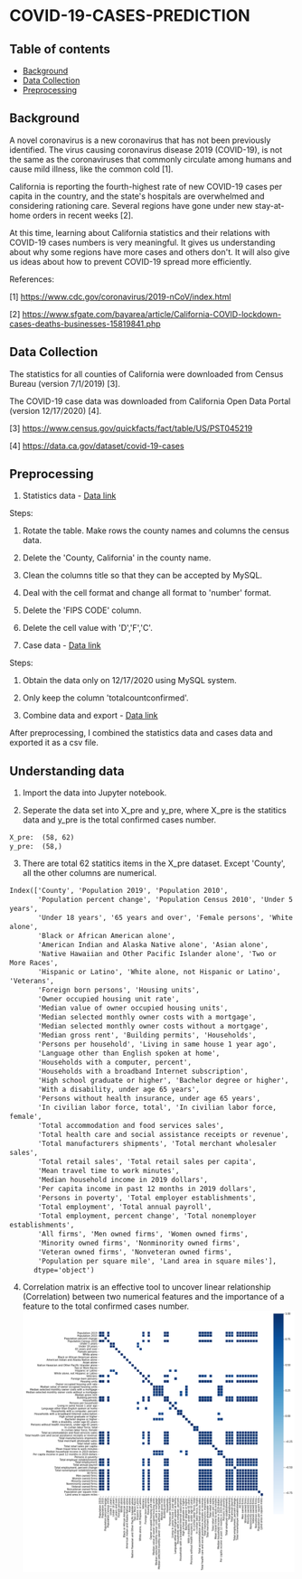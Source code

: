 # COVID-19-CASES-PREDICTION
## Table of contents 
* [Background](#background)
* [Data Collection](#data-collection)
* [Preprocessing](#preprocessing)

## Background
A novel coronavirus is a new coronavirus that has not been previously identified. The virus causing coronavirus disease 2019 (COVID-19), is not the same as the coronaviruses that commonly circulate among humans and cause mild illness, like the common cold [1]. 

California is reporting the fourth-highest rate of new COVID-19 cases per capita in the country, and the state's hospitals are overwhelmed and considering rationing care. Several regions have gone under new stay-at-home orders in recent weeks [2].

At this time, learning about California statistics and their relations with COVID-19 cases numbers is very meaningful. It gives us understanding about why some regions have more cases and others don't. It will also give us ideas about how to prevent COVID-19 spread more efficiently.  

References:

[1] https://www.cdc.gov/coronavirus/2019-nCoV/index.html

[2] https://www.sfgate.com/bayarea/article/California-COVID-lockdown-cases-deaths-businesses-15819841.php

## Data Collection

The statistics for all counties of California were downloaded from Census Bureau (version 7/1/2019) [3].

The COVID-19 case data was downloaded from California Open Data Portal (version 12/17/2020) [4].

[3] https://www.census.gov/quickfacts/fact/table/US/PST045219

[4] https://data.ca.gov/dataset/covid-19-cases

## Preprocessing

1. Statistics data - [Data link](https://github.com/yingchuwang/COVID-19-CASES-PREDICTION/blob/main/CA_census.csv)

Steps:
1. Rotate the table. Make rows the county names and columns the census data.
2. Delete the 'County, California' in the county name.
3. Clean the columns title so that they can be accepted by MySQL.
4. Deal with the cell format and change all format to 'number' format.
5. Delete the 'FIPS CODE' column.
6. Delete the cell value with 'D','F','C'.

2. Case data - [Data link](https://github.com/yingchuwang/COVID-19-CASES-PREDICTION/blob/main/CA_statewide_cases.csv)

Steps:
1. Obtain the data only on 12/17/2020 using MySQL system.
2. Only keep the column 'totalcountconfirmed'.

3. Combine data and export - [Data link](https://github.com/yingchuwang/COVID-19-CASES-PREDICTION/blob/main/data.csv)

After preprocessing, I combined the statistics data and cases data and exported it as a csv file.

## Understanding data

1. Import the data into Jupyter notebook.

2. Seperate the data set into X_pre and y_pre, where X_pre is the statitics data and y_pre is the total confirmed cases number.

```
X_pre:  (58, 62)
y_pre:  (58,)
```
3. There are total 62 statitics items in the X_pre dataset. Except 'County', all the other columns are numerical. 
```
Index(['County', 'Population 2019', 'Population 2010',
       'Population percent change', 'Population Census 2010', 'Under 5 years',
       'Under 18 years', '65 years and over', 'Female persons', 'White alone',
       'Black or African American alone',
       'American Indian and Alaska Native alone', 'Asian alone',
       'Native Hawaiian and Other Pacific Islander alone', 'Two or More Races',
       'Hispanic or Latino', 'White alone, not Hispanic or Latino', 'Veterans',
       'Foreign born persons', 'Housing units',
       'Owner occupied housing unit rate',
       'Median value of owner occupied housing units',
       'Median selected monthly owner costs with a mortgage',
       'Median selected monthly owner costs without a mortgage',
       'Median gross rent', 'Building permits', 'Households',
       'Persons per household', 'Living in same house 1 year ago',
       'Language other than English spoken at home',
       'Households with a computer, percent',
       'Households with a broadband Internet subscription',
       'High school graduate or higher', 'Bachelor degree or higher',
       'With a disability, under age 65 years',
       'Persons without health insurance, under age 65 years',
       'In civilian labor force, total', 'In civilian labor force, female',
       'Total accommodation and food services sales',
       'Total health care and social assistance receipts or revenue',
       'Total manufacturers shipments', 'Total merchant wholesaler sales',
       'Total retail sales', 'Total retail sales per capita',
       'Mean travel time to work minutes',
       'Median household income in 2019 dollars',
       'Per capita income in past 12 months in 2019 dollars',
       'Persons in poverty', 'Total employer establishments',
       'Total employment', 'Total annual payroll',
       'Total employment, percent change', 'Total nonemployer establishments',
       'All firms', 'Men owned firms', 'Women owned firms',
       'Minority owned firms', 'Nonminority owned firms',
       'Veteran owned firms', 'Nonveteran owned firms',
       'Population per square mile', 'Land area in square miles'],
      dtype='object')
```
4. Correlation matrix is an effective tool to uncover linear relationship (Correlation) between two numerical features and the importance of a feature to the total confirmed cases number. 
![Correlation matrix](https://github.com/yingchuwang/COVID-19-CASES-PREDICTION/blob/main/correlation_matrix.png)
